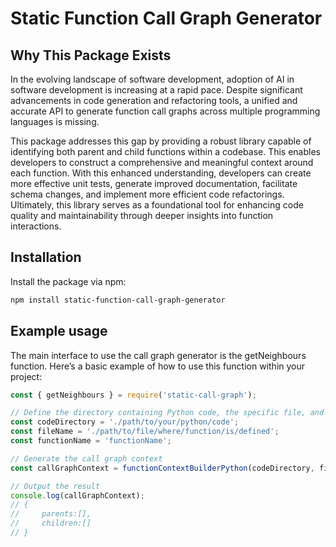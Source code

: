 # Static Function Call Graph Generator

## Why This Package Exists

In the evolving landscape of software development, adoption of AI in software development is increasing at a rapid pace. Despite significant advancements in code generation and refactoring tools, a unified and accurate API to generate function call graphs across multiple programming languages is missing.

This package addresses this gap by providing a robust library capable of identifying both parent and child functions within a codebase. This enables developers to construct a comprehensive and meaningful context around each function. With this enhanced understanding, developers can create more effective unit tests, generate improved documentation, facilitate schema changes, and implement more efficient code refactorings. Ultimately, this library serves as a foundational tool for enhancing code quality and maintainability through deeper insights into function interactions.


## Installation

Install the package via npm:

```bash
npm install static-function-call-graph-generator
```

## Example usage
The main interface to use the call graph generator is the getNeighbours function. Here’s a basic example of how to use this function within your project:

```javascript
const { getNeighbours } = require('static-call-graph');

// Define the directory containing Python code, the specific file, and function you are interested in
const codeDirectory = './path/to/your/python/code';
const fileName = './path/to/file/where/function/is/defined';
const functionName = 'functionName';

// Generate the call graph context
const callGraphContext = functionContextBuilderPython(codeDirectory, fileName, functionName);

// Output the result
console.log(callGraphContext);
// {
//     parents:[],
//     children:[]
// }
```